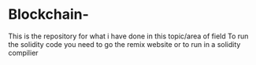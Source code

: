 # Blockchain-
This is the repository for what i have done in this topic/area of field 
To run the solidity code you need to go the remix website or to run in a solidity compilier
